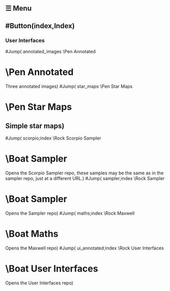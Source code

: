 ## ☰ Menu
#Button(index,Index)
----
### User Interfaces

#Jump( annotated_images \Pen Annotated
# \Pen Annotated
Three annotated images)
#Jump( star_maps \Pen Star Maps
# \Pen Star Maps
Simple star maps)
----
#Jump( scorpio;index \Rock Scorpio Sampler
# \Boat Sampler
Opens the Scorpio Sampler repo, these samples may be the same as in the sampler repo, just at a different URL.)
#Jump( sampler;index \Rock Sampler
# \Boat Sampler
Opens the Sampler repo)
#Jump( maths;index \Rock Maxwell
# \Boat Maths
Opens the Maxwell repo)
#Jump( ui_annotated;index \Rock User Interfaces
# \Boat User Interfaces
Opens the User Interfaces repo)
&nbsp;
